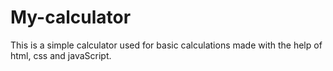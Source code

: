 # My-calculator
This is a simple calculator used for basic calculations made with the help of html, css and javaScript.
